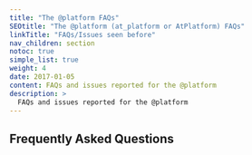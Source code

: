```yaml
---
title: "The @platform FAQs"
SEOtitle: "The @platform (at_platform or AtPlatform) FAQs"
linkTitle: "FAQs/Issues seen before"
nav_children: section
notoc: true
simple_list: true
weight: 4
date: 2017-01-05
content: FAQs and issues reported for the @platform
description: >
  FAQs and issues reported for the @platform
---
```


## Frequently Asked Questions

<!-- | General                                                                                                                  | Android                                                                                                                                | Flutter                                                                                   | Virtual Environment                                       |
| ------------------------------------------------------------------------------------------------------------------------ | -------------------------------------------------------------------------------------------------------------------------------------- | ----------------------------------------------------------------------------------------- | --------------------------------------------------------- |
| [Get Started](/docs/get-started/)                                                                                        | [Set-Up](/docs/get-started/#android-studio)                                                                                            | [Set-Up](https://flutter.dev/docs/get-started/install)                                    | [Set-Up](/docs/get-started/the-virtual-environment/)      |
| [Contributing](/docs/resources/#contribution-guidelines)                                                                 | [Emulator](https://blog.atsign.dev/running-one-or-more-emulators-through-cli-using-android-studio-ckm2kuryy00v5mss16f1agh7m)           | [Flutter Doctor](https://flutter.dev/docs/get-started/install/windows#run-flutter-doctor) | [Tyler Time](https://www.youtube.com/watch?v=S_XaT3DmMiI) |
| [Developer Commissions](/dev_tools/commissions/)                                                                         | [ Android SDK](https://developer.android.com/studio)                                                                                   | [Flutter SDK]()                                                                           | [Errors/Bugs]()                                           |
| [@Client SDK Cookbook](https://docs.google.com/document/d/19A0g0AIJU3x2MiwgRgcguGmimrNLr03CdmZg0RdnU_Y/edit?usp=sharing) | [Gradle](https://blog.atsign.dev/handling-gradle-exceptions-within-a-flutter-project-utilizing-the-platform-ckmqteej102lrm1s13piq393f) | [Errors/Bugs]()                                                                           |                                                           | -->
